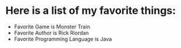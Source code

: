 # Here is a list of my favorite things:
- Favorite Game is Monster Train
- Favorite Author is Rick Riordan
- Favorite Programming Language is Java
